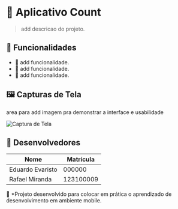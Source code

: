 # 📌 Aplicativo Count

> add descricao do projeto.

## 🚀 Funcionalidades

- 🔹 add funcionalidade.
- 🔹 add funcionalidade.
- 🔹 add funcionalidade.

## 🖼️ Capturas de Tela

area para add imagem pra demonstrar a interface e usabilidade

![Captura de Tela](caminho/para/imagem.png)

## 👥 Desenvolvedores

| Nome | Matrícula |
|------------|--------------|
| Eduardo Evaristo | 000000 |
| Rafael Miranda | 123100009 |



📌 *Projeto desenvolvido para colocar em prática o aprendizado de desenvolvimento em ambiente mobile.

